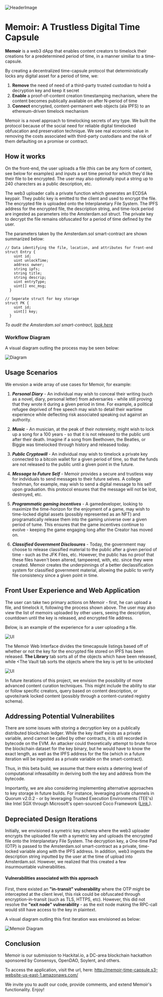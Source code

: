 ![HeaderImage](https://github.com/emcd173/EminenceAlignment/blob/master/Memoir%20Logo.PNG)

# Memoir: A Trustless Digital Time Capsule

<b>Memoir</b> is a web3 dApp that enables content creators to timelock their creations for a predetermined period of time, in a manner similiar to a time-capsule.

By creating a decentralized time-capsule protocol that deterministically locks any digital asset for a period of time, we: 
  1. <b>Remove</b> the need of need of a third-party trusted custodian to hold a decryption key and keep it secret
  2. <b>Enable</b> a proof-of-content creation timestamping mechanism, where the content becomes publically available on after N-period of time
  3. <b>Connect</b> encrypted, content-permanent web objects (ala IPFS) to an ethereum-driven timelock mechanism

Memoir is a novel approach to timelocking secrets of any type.  We built the protocol because of the social need for reliable digital timelocked obfuscation and preservation technique.  We see real economic value in removing the costs associated with third-party custodians and the risk of them defaulting on a promise or contract.


## How it works

On the front-end, the user uploads a file (this can be any form of content, see below for examples) and inputs a set time period for which they'd like their file to be encrypted.  The user may also optionally input a string up to 240 charecters as a public description, etc.

The web3 uploader calls a private function which generates an ECDSA keypair.  They public key is emitted to the client and used to encrypt the file.  The encrypted file is uploaded onto the Interplanetary File System.  The IPFS address for the encrypted file, the description string, and time-lock period are ingested as parameters into the Amsterdam.sol struct.  The private key to decrypt the file remains obfuscated for a period of time defined by the user.

The parameters taken by the Amsterdam.sol smart-contract are shown summarized below:

```
// Data identifying the file, location, and attributes for front-end
struct Entry {
    uint id;
    uint unlockTime;
    address owner;
    string ipfs;
    string title;
    string descrip;
    uint entryType;
    uint[] enc_msg;
  }

// Seperate struct for key storage
struct PK {
    uint id;
    uint[] key;
  }

```
<i>To audit the Amsterdam.sol smart-contract, [look here](https://github.com/emcd173/EminenceAlignment/blob/master/client/contracts/Amsterdam.sol)</i>

### Workflow Diagram
A visual diagram outling the process may be seen below:

![Diagram](https://github.com/emcd173/EminenceAlignment/blob/master/Diagram2.PNG)


## Usage Scenarios

We envsion a wide array of use cases for Memoir, for example:

1. <i><b>Personal Diary</b></i> - An individual may wish to conceal their writing (such as a novel, diary, personal letter) from adversaries - while still proving that they wrote it during a given period in time.  For example, a political refugee deprived of free speech may wish to detail their wartime experience while deflecting risk associated speaking out against an authority.  

2. <i><b>Music</b></i> - An musician, at the peak of their notereiety, might wish to lock up a song for a 100 years - so that it is not released to the public unti after their death.  Imagine if a song from Beethoven, the Beatles, or Biggie was timelocked through history and released today.

3. <i><b>Public Cryptowill</b></i> - An individual may wish to timelock a private key connected to a bitcoin wallet for a given period of time, so that the funds are not released to the public until a given point in the future.

4. <i><b>Message to Future Self</b></i> - Memoir provides a secure and trustless way for indviduals to send messages to their future selves.  A college freshman, for example, may wish to send a digital message to his self upon graduation.  this protocol ensures that the message will not be lost, destroyed, etc.

5. <i><b>Programmatic gaming incentives</b></i> - A gamedeveloper, looking to maximize the time-horizon for the enjoyment of a game, may wish to time-locked digital assets (possibly represented as an NFT) and programatically release them into the gaming universe over a given period of tume.  This ensures that the game incentives continue to evolve - keeping the game engaging long after the Creator has moved on.

6. <i><b>Classified Government Disclosures</b></i> - Today, the government may choose to release classified material to the public after a given period of time - such as the JFK Files, etc.  However, the public has no proof that these files haven't been altered, tampeered, with, etc. since they were created.  Memoir creates the underpinnings of a better declassification system for classified government material, allowing the public to verify file consistency since a given point in time.


## Front User Experience and Web Application

The user can take two primary actions on Memoir - first, he can upload a file, and timelock it, following the process shown above.  The user may also view the list of memoirs uploaded by other users, seeing the description, countdown until the key is released, and encrypted file address. 

Below, is an example of the experience for a user uploading a file.

![UI](https://github.com/emcd173/EminenceAlignment/blob/master/MemoirUIGif.gif)

The Memoir Web Interface divides the timecapsule listings based off of whether or not the key for the encrypted file stored on IPFS has been released.  <b>The Library</b> tab sorts all of the objects which have been released, while <The Vault</b> tab sorts the objects where the key is yet to be unlocked

![UI](example)

In future iterations of this project, we envision the possibility of more advanced content curation techniques.  This might include the ability to star or follow specific creators, query based on content description, or upvote/rank locked content (possibly through a content-curated registry schema).


## Addressing Potential Vulnerabilites

There are some issues with storing a decryption key on a publically distributed blockchain ledger.  While the key itself exists as a private variable, annd cannot be called by other contracts, it is still recorded in bytecode on the EVM.  An attacker could theoretically attempt to brute force the blockchain dataset for the key binary, but he would have to know the exact length, as well as the IPFS address for the file (which in a future iteration will be ingested as a private variable on the smart-contract).  

Thus, in this beta build, we assume that there exists a deterring level of computational infeasability in deriving both the key and address from the bytecode.

Importantly, we are also considering implementing alternative approaches to key storage in future builds.  For instance, leveraging private channels in Quorum v2.0.2 - or by leveraging Trusted Execution Environments (TEE's) like Intel SGX through Microsoft's open-sourced Coco Framework ([Link.](https://github.com/azure/coco-framework)).  


## Depreciated Design Iterations

Initially, we envisioned a symetric key schema where the web3 uploader encrypts the uploaded file with a symetric key and uploads the encrypted file onto the Interplanetary File System.  The decryption key, a One-time Pad (OTP) is passed to the Amsterdam.sol smart-contract as a private, time-locked variable along with the IPFS address.  In addition, web3 ingests the description string inputted by the user at the time of upload into Amsterdam.sol.  However, we realized that this created a few insurmountable vulnerabilities.

#### Vulnerabilities associated with this approach

First, there existed an <b>"in-transit" vulnerability</b> where the OTP might be intercepted at the client level, this risk could be obfuscated through encryption-in-transit (such as TLS, HTTPS, etc). However, this did not resolve the <b>"exit node" vulnerability</b> - as the exit node making the RPC-call would still have access to the key in plaintext.

A visual diagram outling this first iteration was envisioned as below:

![Memoir Diagram](https://github.com/emcd173/EminenceAlignment/blob/master/MemoirDiagram%20(2).PNG)


## Conclusion

Memoir is our submission to Hackital.io, a DC-area blockchain hackathon sponsored by Consensys, OpenDAO, Soylent, and others.

To access the application, visit the url, here: http://memoir-time-capsule.s3-website-us-east-1.amazonaws.com/

We invite you to audit our code, provide comments, and extend Memoir's functionality.  Enjoy!
